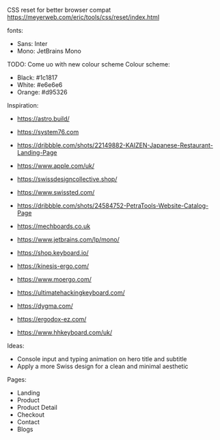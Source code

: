 CSS reset for better browser compat
https://meyerweb.com/eric/tools/css/reset/index.html

fonts:
- Sans: Inter
- Mono: JetBrains Mono

TODO: Come uo with new colour scheme
Colour scheme:
- Black: #1c1817
- White: #e6e6e6
- Orange: #d95326

Inspiration:
- https://astro.build/
- https://system76.com
- https://dribbble.com/shots/22149882-KAIZEN-Japanese-Restaurant-Landing-Page
- https://www.apple.com/uk/
- https://swissdesigncollective.shop/
- https://www.swissted.com/
- https://dribbble.com/shots/24584752-PetraTools-Website-Catalog-Page
- https://mechboards.co.uk
- https://www.jetbrains.com/lp/mono/

- https://shop.keyboard.io/
- https://kinesis-ergo.com/
- https://www.moergo.com/
- https://ultimatehackingkeyboard.com/
- https://dygma.com/
- https://ergodox-ez.com/
- https://www.hhkeyboard.com/uk/

Ideas:
- Console input and typing animation on hero title and subtitle
- Apply a more Swiss design for a clean and minimal aesthetic

Pages:
- Landing
- Product
- Product Detail
- Checkout
- Contact
- Blogs